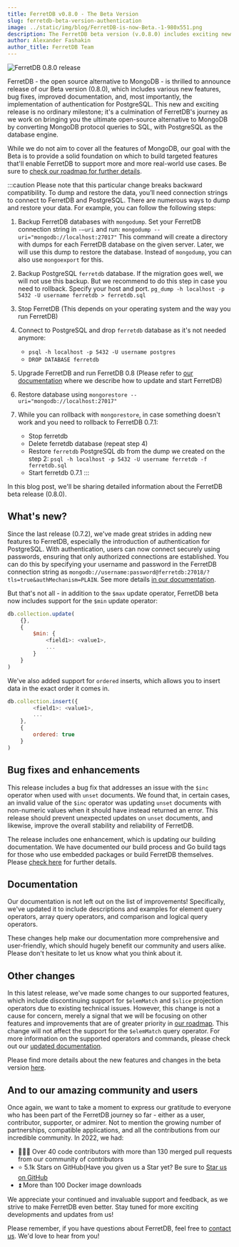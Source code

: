 ```yaml
---
title: FerretDB v0.8.0 - The Beta Version
slug: ferretdb-beta-version-authentication
image: ../static/img/blog/FerretDB-is-now-Beta.-1-980x551.png
description: The FerretDB beta version (v.0.8.0) includes exciting new features, including authentication for PostgreSQL, `$min` operator support, and much more.
author: Alexander Fashakin
author_title: FerretDB Team
---
```


![FerretDB 0.8.0 release](../static/img/blog/FerretDB-is-now-Beta.-1-980x551.png)

<!--truncate-->

FerretDB - the open source alternative to MongoDB - is thrilled to announce release of our  Beta version (0.8.0), which includes various new features, bug fixes, improved documentation, and, most importantly, the implementation of authentication for PostgreSQL.
This new and exciting release is no ordinary milestone; it's a culmination of FerretDB's journey as we work on bringing you the ultimate open-source alternative to MongoDB by converting MongoDB protocol queries to SQL, with PostgreSQL as the database engine.

While we do not aim to cover all the features of MongoDB, our goal with the Beta is to provide a solid foundation on which to build targeted features that'll enable FerretDB to support more and more real-world use cases.
Be sure to [check our roadmap for further details](https://github.com/orgs/FerretDB/projects/2).

:::caution
Please note that this particular change breaks backward compatibility.
To dump and restore the data, you’ll need connection strings to connect to FerretDB and PostgreSQL.
There are numerous ways to dump and restore your data.
For example, you can follow the following steps:

1. Backup FerretDB databases with `mongodump`.
Set your FerretDB connection string in `-—uri` and run:
   `mongodump --uri="mongodb://localhost:27017"`
   This command will create a directory with dumps for each FerretDB database on the given server.
Later, we will use this dump to restore the database.
Instead of `mongodump`, you can also use `mongoexport` for this.

2. Backup PostgreSQL `ferretdb` database.
If the migration goes well, we will not use this backup.
But we recommend to do this step in case you need to rollback.
Specify your host and port.
`pg_dump -h localhost -p 5432 -U username ferretdb > ferretdb.sql`

3. Stop FerretDB (This depends on your operating system and the way you run FerretDB)

4. Connect to PostgreSQL and drop `ferretdb` database as it's not needed anymore:
   * `psql -h localhost -p 5432 -U username postgres`
   * `DROP DATABASE ferretdb`

5. Upgrade FerretDB and run FerretDB 0.8 (Please refer to [our documentation](https://docs.ferretdb.io/category/quickstart/) where we describe how to update and start FerretDB)

6. Restore database using `mongorestore --uri="mongodb://localhost:27017"`

7. While you can rollback with `mongorestore`, in case something doesn't work and you need to rollback to FerretDB 0.7.1:
   * Stop ferretdb
   * Delete ferretdb database (repeat step 4)
   * Restore `ferretdb` PostgreSQL db from the dump we created on the step 2:  `psql -h localhost -p 5432 -U username ferretdb -f ferretdb.sql`
   * Start ferretdb 0.7.1
:::

In this blog post, we'll be sharing detailed information about the FerretDB beta release (0.8.0).

## What's new?

Since the last release (0.7.2), we've made great strides in adding new features to FerretDB, especially the introduction of authentication for PostgreSQL.
With authentication, users can now connect securely using passwords, ensuring that only authorized connections are established.
You can do this by specifying your username and password in the FerretDB connection string as `mongodb://username:password@ferretdb:27018/?tls=true&authMechanism=PLAIN`.
See more details [in our documentation](https://docs.ferretdb.io/security/#authentication).

But that's not all - in addition to the `$max` update operator, FerretDB beta now includes support for the `$min` update operator:

```js
db.collection.update(
    {},
    {
        $min: {
            <field1>: <value1>,
            ...
        }
    }
)
```

We've also added support for `ordered` inserts, which allows you to insert data in the exact order it comes in.

```js
db.collection.insert({
        <field1>: <value1>,
        ...
    },
    {
        ordered: true
    }
)
```

## Bug fixes and enhancements

This release includes a bug fix that addresses an issue with the `$inc` operator when used with `unset` documents.
We found that, in certain cases, an invalid value of the `$inc` operator was updating `unset` documents with non-numeric values when it should have instead returned an error.
This release should prevent unexpected updates on `unset` documents, and likewise, improve the overall stability and reliability of FerretDB.

The release includes one enhancement, which is updating our building documentation.
We have documented our build process and Go build tags for those who use embedded packages or build FerretDB themselves.
Please [check here](https://github.com/FerretDB/FerretDB/blob/main/README.md#building-and-packaging) for further details.

## Documentation

Our documentation is not left out on the list of improvements!
Specifically, we've updated it to include descriptions and examples for element query operators, array query operators, and comparison and logical query operators.

These changes help make our documentation more comprehensive and user-friendly, which should hugely benefit our community and users alike.
Please don't hesitate to let us know what you think about it.

## Other changes

In this latest release, we've made some changes to our supported features, which include discontinuing support for `$elemMatch` and `$slice` projection operators due to existing technical issues.
However, this change is not a cause for concern, merely a signal that we will be focusing on other features and improvements that are of greater priority in [our roadmap](https://github.com/orgs/FerretDB/projects/2).
This change will not affect the support for the `$elemMatch` query operator.
For more information on the supported operators and commands, please check out our [updated documentation](https://docs.ferretdb.io/reference/supported_commands/).

Please find more details about the new features and changes in the beta version [here](https://github.com/FerretDB/FerretDB/releases/tag/v0.8.0).

## And to our amazing community and users

Once again, we want to take a moment to express our gratitude to everyone who has been part of the FerretDB journey so far - either as a user, contributor, supporter, or admirer.
Not to mention the growing number of partnerships, compatible applications, and all the contributions from our incredible community.
In 2022, we had:

* 👨🏻‍💻 Over 40 code contributors with more than 130 merged pull requests from our community of contributors
* ⭐️ 5.1k Stars on GitHub(Have you given us a Star yet? Be sure to [Star us on GitHub](https://github.com/FerretDB/FerretDB)
* ⏫ More than 100 Docker image downloads

We appreciate your continued and invaluable support and feedback, as we strive to make FerretDB even better.
Stay tuned for more exciting developments and updates from us!

Please remember, if you have questions about FerretDB, feel free to [contact us](https://docs.ferretdb.io/#community).
We'd love to hear from you!
